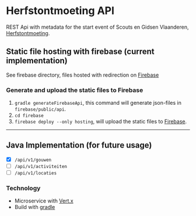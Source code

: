 # Herfstontmoeting API
REST Api with metadata for the start event of Scouts en Gidsen Vlaanderen, [Herfstontmoeting](https://www.scoutsengidsenvlaanderen.be/herfstontmoeting).

## Static file hosting with firebase (current implementation)
See firebase directory, files hosted with redirection on [Firebase](https://herfstontmoeting-7d97e.firebaseapp.com/)

### Generate and upload the static files to Firebase
1. `gradle generateFirebaseApi`, this command will generate json-files in `firebase/public/api`.
2. `cd firebase`
3. `firebase deploy --only hosting`, will upload the static files to [Firebase](https://herfstontmoeting-7d97e.firebaseapp.com/).

--------------

## Java Implementation (for future usage)
* [x] `/api/v1/gouwen`
* [ ] `/api/v1/activiteiten`
* [ ] `/api/v1/locaties`

### Technology

* Microservice with [Vert.x](http://vertx.io/)
* Build with [gradle](http://gradle.org)
